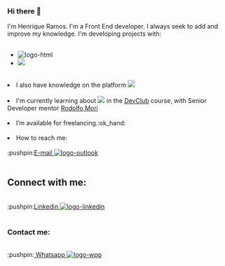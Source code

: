 ### Hi there 👋

I'm Henrique Ramos. I'm a Front End developer. I always seek to add and improve my knowledge.
I'm developing projects with:
<br>
<br>
- <img src="https://img.shields.io/badge/HTML5-E34F26?style=for-the-badge&logo=html5&logoColor=white" alt="logo-html"/>
- <img src="https://img.shields.io/badge/CSS3-1572B6?style=for-the-badge&logo=css3&logoColor=white"/>
<br>
<li>I also have knowledge on the platform <img src="https://img.shields.io/badge/GitHub-100000?style=for-the-badge&logo=github&logoColor=white"/>
<br>
<br>
<li>I'm currently learning about <img src="https://img.shields.io/badge/JavaScript-323330?style=for-the-badge&logo=javascript&logoColor=F7DF1E"/> in the <a href="https://plataforma.devclub.com.br/area/vitrine"> DevClub</a> course, with Senior Developer mentor <a href="https://www.linkedin.com/search/results/all/?fetchDeterministicClustersOnly=true&heroEntityKey=urn%3Ali%3Afsd_profile%3AACoAABU7ZzsBxGBxL-bH-0qrrGjmqKnUcqd4Yy8&keywords=rodolfo%20mori&origin=RICH_QUERY_TYPEAHEAD_HISTORY&position=0&searchId=072cc56a-e838-4608-ad9a-1e4c1b2f0e4e&sid=lMa">Rodolfo Mori</a>
<br>
<br>
<li>I’m available for freelancing.:ok_hand:
<br>
<br>
<li>How to reach me: 
 <br>
 <br>
 :pushpin:<a href="m_henrique19@hotmail.com">E-mail <img src="https://img.shields.io/badge/Microsoft_Outlook-0078D4?style=for-the-badge&logo=microsoft-outlook&logoColor=white" alt="logo-outlook"></a>
<br>
<br>
<h2><b>Connect with me:</b></h2>
<br>
:pushpin:<a href="https://www.linkedin.com/in/manoel-henrique-ramos-florentino-b00141123/">Linkedin <img src="https://img.shields.io/badge/LinkedIn-0077B5?style=for-the-badge&logo=linkedin&logoColor=white" alt="logo-linkedin"></a> 
<br>
<br>
<h3><b>Contact me:</b></h3>
<br>
:pushpin:<a href="https://web.whatsapp.com/"> Whatsapp <img src="https://img.shields.io/badge/WhatsApp-25D366?style=for-the-badge&logo=whatsapp&logoColor=white" alt="logo-wpp"></a> 
<br>
<br>



